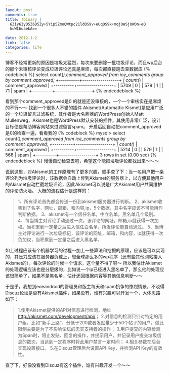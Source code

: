 ```yaml
--- 
layout: post
comments: true
title: !binary |
  6Ziy6IyD5Z6D5Zy+5Yip5ZmoQWtpc21ldOS9v+eUqOS9k+mqjOWSjOWOn+eQ
  huWIhuaekA==

date: 2012-1-2
link: false
categories: life
---
```

博客不经常更新的原因是垃圾太猛烈，每次来要删除一批垃圾评论，而且wp后台的那个未审核评论变成垃圾评论还真是麻烦，每次都直接跑去查数据库
{% codeblock %}
select count(*),comment_approved from ice_comments group by comment_approved;
+----------+------------------+
| count(*) | comment_approved |
+----------+------------------+
|     5709 | 0                | 
|      579 | 1                | 
|       71 | spam             | 
+----------+------------------+
{% endcodeblock %}

看到那个comment_approved是0 的就是还没审核的，一个一个审核实在是麻烦的不行～～
找到一个很多人不错的插件 Akismet(Automattic Kismet)是应用广泛的一个垃圾留言过滤系统，其作者是大名鼎鼎的WordPress创始人Matt Mullenweg，Akismet也是WordPress默认安装的插件，其使用非常广泛，设计目标便是帮助博客网站来过滤留言spam。
开启后回自动把comment_approved是0的检查一遍，看看我的
{% codeblock %} 
mysql> select count(*),comment_approved from ice_comments group by comment_approved;
+----------+------------------+
| count(*) | comment_approved |
+----------+------------------+
|     5214 | 0                | 
|      579 | 1                | 
|      566 | spam             | 
+----------+------------------+
3 rows in set (0.00 sec)
{% endcodeblock %}
慢慢自动检查去吧，希望这个能把垃圾评论都找出来～～～

说到这里，对Akismet的工作原理有了更多兴趣，顺手查了下：当一名用户把一条评论列为垃圾评论时，该数据会自动上传到Akismet的服务器上，以方便其他用户的Akismet自动拦截垃圾评论，因此Akismet可以说是广大Akismet用户共同维护的评论防火墙。
大概的流程估计是这样的：

<blockquote>1、所有评论首先都会传送一份到akismet服务器进行判断。
2、akismet收集到了名字，网址，邮箱，和内容,ip，5个数据，其中名字应该不可能用作判断依据。
3、akismet有一个信任名单，中立名单，黑名单几个级别。
4、每当博主对评论手动通过一次，该评论的网址，邮箱,ip就获得一次加权。当积累到一定量之后进入信任白名单，所发评论能自动通过。
5、当博主对评论进行一次垃圾标记，该评论的网址，邮箱，和内容，ip就获得一次负加权，当积累到一定量之后进入黑名单。</blockquote>


如上过程应该有个机器学习的过程～加上一些算法和挖掘的原理，应该是可以实现的，其压力应该在服务器负载上，想全球那么多的wp程序（还有些其他网站接入Akismet的），每次评论的时候一个请求，这个量不得了呀～ 所以我估计Akismet的处理逻辑应该也是分层级的，比如说一个ip已经进入黑名单了，那么他的处理应该很简单了，如果不是黑名单，估计还回根据内容等其他信息判断～～

于是乎，我想到eoeandroid的管理员和版主每天和spam抗争的惨烈情景，不晓得Discuz论坛是否有Akismet插件，如果没有，谁有兴趣可以开发一个，大体思路如下：
<blockquote>
1.使用Akismet提供的API对信息进行检测，地址 <a href="http://akismet.com/development/api/">http://akismet.com/development/api/</a>；
2.对信息的检测只针对特定的用户组，比如“新手上路”、分低于200或者发贴量少于50个帖子的用户，做此限制主要是为了不影响论坛的忠实支持者的操作；
3.用户提交的内容检测为Span时，阻止发贴、回复的操作，并提示用户，并记录用户提交垃圾信息的数次，当达到一定程序时将此用户禁言一定时间；
4.相关参数在后台实现设置接口。
5.在Discuz管理后台设置API Key，并检测API Key的有效性。
</blockquote>
查了下，好像没看到Discuz有这个插件，谁有兴趣开发一个～～
